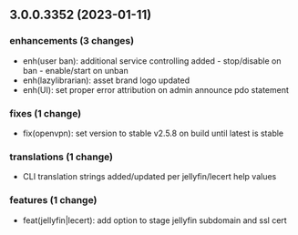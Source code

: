 ## 3.0.0.3352 (2023-01-11)

### enhancements (3 changes)

- enh(user ban): additional service controlling added - stop/disable on ban - enable/start on unban
- enh(lazylibrarian): asset brand logo updated
- enh(UI): set proper error attribution on admin announce pdo statement

### fixes (1 change)

- fix(openvpn): set version to stable v2.5.8 on build until latest is stable

### translations (1 change)

- CLI translation strings added/updated per jellyfin/lecert help values

### features (1 change)

- feat(jellyfin|lecert): add option to stage jellyfin subdomain and ssl cert
